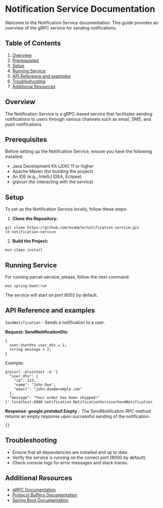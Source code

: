 # Notification Service Documentation
Welcome to the Notification Service documentation. This guide provides an overview of the gRPC service for sending notifications.

## Table of Contents

1. [Overview](#overview)
2. [Prerequisites](#prerequisites)
3. [Setup](#setup)
4. [Running Service](#running-service)
5. [API Reference and examples](#api-reference-and-examples)
7. [Troubleshooting](#troubleshooting)
8. [Additional Resources](#additional-resources)

## Overview
The Notification Service is a gRPC-based service that facilitates sending notifications to users through various channels such as email, SMS, and push notifications.

## Prerequisites
Before setting up the Notification Service, ensure you have the following installed:

- Java Development Kit (JDK) 11 or higher
- Apache Maven (for building the project)
- An IDE (e.g., IntelliJ IDEA, Eclipse)
- grpcurl (for interacting with the service)

## Setup

To set up the Notification Service locally, follow these steps:

1. **Clone the Repository:**
```
git clone https://github.com/example/notification-service.git
cd notification-service
```

2. **Build the Project:**
```
mvn clean install
```

## Running Service

For running parcel-service, please, follow the next command:
  ```
  mvn spring-boot:run
  ```
The service will start on port 8002 by default.

## API Reference and examples
`SendNotification` - Sends a notification to a user.

**Request: SendNotificationDto**
```
{
  user.UserDto user_dto = 1;
  string message = 2;
}

```

Example:
```
grpcurl -plaintext -d '{
  "user_dto": {
    "id": 123,
    "name": "John Doe",
    "email": "john.doe@example.com"
  },
  "message": "Your order has been shipped!"
}' localhost:8080 notification.NotificationService/SendNotification
```

**Response: google.protobuf.Empty** - The SendNotification RPC method returns an empty response upon successful sending of the notification.
```
{}
```

## Troubleshooting
- Ensure that all dependencies are installed and up to date.
- Verify the service is running on the correct port (8000 by default).
- Check console logs for error messages and stack traces.

## Additional Resources

- [gRPC Documentation](https://grpc.io/docs/)
- [Protocol Buffers Documentation](https://developers.google.com/protocol-buffers/docs/overview)
- [Spring Boot Documentation](https://docs.spring.io/spring-boot/docs/current/reference/html/)
